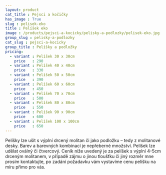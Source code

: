 ```yaml
---
layout: product
cat_title : Pejsci a kočičky
has_image : True
slug : pelisek-eko
title : Pelíšek eko
image : /products/pejsci-a-kocicky/pelisky-a-podlozky/pelisek-eko.jpg
group_slug : pelisky-a-podlozky
cat_slug : pejsci-a-kocicky
group_title : Pelíšky a podložky
pricing:
  - variant : Pelíšek 30 x 30cm
    price   : 290
  - variant : Pelíšek 40 x 40cm
    price   : 330
  - variant : Pelíšek 50 x 50cm
    price   : 390
  - variant : Pelíšek 60 x 60cm
    price   : 450
  - variant : Pelíšek 70 x 70cm
    price   : 500
  - variant : Pelíšek 80 x 80cm
    price   : 550
  - variant : Pelíšek 90 x 90cm
    price   : 600
  - variant : Pelíšek 100 x 100cm
    price   : 650
---
```


Pelíšky lze ušít s výplní drcený molitan či jako podložku – tedy z molitanové desky. Barev a barevných kombinací je nepřeberné množství. Pelíšek lze udělat oválný či čtvercový. Ceník níže uvedený je za pelíšek s výplní 4-5cm drceným molitanem, v případě zájmu o jinou tloušťku či jiný rozměr mne prosím kontaktujte, po zadání požadavku vám vystavíme cenu pelíšku na míru přímo pro vás.

